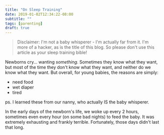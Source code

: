 ```yaml
---
title: "On Sleep Training"
date: 2019-01-02T12:34:22-08:00
subtitle: ""
tags: [parenting]
draft: true
---
```


> Disclaimer: I'm not a baby whisperer - I'm actually far from it. I'm more of a hacker, as is the title of this blog. So please don't use this article as your sleep training bible!

Newborns cry... wanting *something*. Sometimes they know what they want, but most of the time they don't know what they want, and neither do we know what they want. But overall, for young babies, the reasons are simply:

- need food
- wet diaper
- tired

ps. I learned these from our nanny, who actually IS the baby whisperer. 

In the early days of the newborn's life, we woke up every 2 hours, sometimes even every hour (on some bad nights) to feed the baby. It was extremely exhausting and frankly terrible. Fortunately, those days didn't last that long. 


